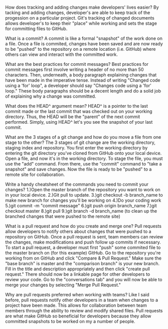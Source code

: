 
How does tracking and adding changes make developers' lives easier?
By tacking and adding changes, developer's are able to keep track of the progession on a particular project.  Git's tracking of changed documents allows developer's to keep their "place" while working and sets the stage for committing files to GitHub.

What is a commit?
A commit is like a formal "snapshot" of the work done on a file.  Once a file is commited, changes have been saved and are now ready to be "pushed" to the repository on a remote location (i.e. GitHub) where others can view and interact with the committed work.

What are the best practices for commit messages?
Best practices for commit messages first involve writing a header of no more than 50 characters.  Then, underneath, a body paragraph explaining changes that have been made in the imperative tense.  Instead of writing "Changed code using a 'for' loop", a developer should say "Changes code using a 'for' loop." These body paragraphs should be a decent length and do a solid job of explaining why a change was committed.

What does the HEAD^ argument mean?
HEAD^ is a pointer to the last commit made or the last commit that was checked out on your working directory.  Thus, the HEAD will be the "parent" of the next commit performed.  Simply, using HEAD^ let's you see the snapshot of your last commit.

What are the 3 stages of a git change and how do you move a file from one stage to the other?
The 3 stages of git change are the working directory, staging index and repository.  You first enter the working directory by entering the git directory you've cloned from GitHub onto your local device.  Open a file, and now it's in the working directory.  To stage the file, you must use the "add" command.  From there, use the "commit" command to "take a snapshot" and save changes.  Now the file is ready to be "pushed" to a remote site for collaboration.

Write a handy cheatsheet of the commands you need to commit your changes?
1.)Open the master branch of the repository you want to work on in your local device.
2.)Git pull to update.
3.)git checkout -b branch_name to make new branch for changes you'll be working on
4.)Do your coding work
5.)git commit -m "commit message"
6.)git push origin branch_name
7.)git checkout master
8.)git pull
9.)git branch -d branch_name (to clean up the branched changes that were pushed to the remote site)

What is a pull request and how do you create and merge one?
Pull requests allow developers to notify others about changes that were pushed to a repository on GitHub. Once a pull request is sent, team members can review the changes, make modifications and push follow up commits if necessary.
To start a pull request, a developer must first "push" some commited file to the master branch on (for this example) GitHub. Go to the repository you're working from on GitHub and click "Compare & Pull Request." Make sure the "base branch" is master and the "comparison branch" is your new branch. Fill in the title and description appropriately and then click "create pull request." There should now be a linkable page for other developers to review your code. Go to the "conversations tab" and you will now be able to merge your changes by selecting "Merge Pull Request."

Why are pull requests preferred when working with teams?
Like I said before, pull requests notify other developers in a team when changes to a project have been made. This allows for collaboration between team members through the ability to review and modify shared files. Pull requests are what make GitHub so beneficial for developers because they allow committed snapshots to be worked on my a number of people.